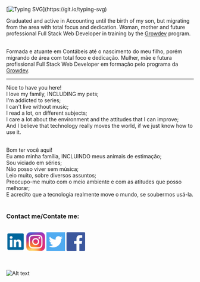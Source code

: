 [![Typing SVG](https://readme-typing-svg.herokuapp.com?font=Roboto&size=25&duration=5050&color=F70E0E&background=FDFDFD00&lines=The+technology+moves+the+world...)](https://git.io/typing-svg)

Graduated and active in Accounting until the birth of my son, but migrating from the area with total focus and dedication.
Woman, mother and future professional Full Stack Web Developer in training by the <a href="https://www.growdev.com.br" target="_blank" rel="noopener noreferrer">Growdev</a> program.<br>
<br>

Formada e atuante em Contábeis até o nascimento do meu filho, porém migrando de área com total foco e dedicação.
Mulher, mãe e futura profissional Full Stack Web Developer em formação pelo programa da <a href="https://www.growdev.com.br" target="_blank" rel="noopener noreferrer">Growdev</a>.
<hr>
Nice to have you here!<br>
I love my family, INCLUDING my pets;<br>
I'm addicted to series;<br>
I can't live without music;<br>
I read a lot, on different subjects;<br>
I care a lot about the environment and the attitudes that I can improve;<br>
And I believe that technology really moves the world, if we just know how to use it.<br>
<br>

Bom ter você aqui!<br>
Eu amo minha família, INCLUINDO meus animais de estimação;<br>
Sou viciado em séries;<br>
Não posso viver sem música;<br>
Leio muito, sobre diversos assuntos;<br>
Preocupo-me muito com o meio ambiente e com as atitudes que posso melhorar;<br>
E acredito que a tecnologia realmente move o mundo, se soubermos usá-la.<br>
<br>
<div>
    <h3>Contact me/Contate me:</h3><br>
     <a href="https://www.linkedin.com/in/micheleladanivski84/" target="_blank" rel="noopener noreferrer"><img src="/assets/lk.png" alt="lk" width="50px"></a>    
     <a href="https://www.instagram.com/mikarumi_art/" target="_blank" rel="noopener noreferrer"><img src="/assets/inst.jpg" alt="inst" width="50px"></a>
     <a href="https://twitter.com/ladanivski" target="_blank" rel="noopener noreferrer"><img src="/assets/tw.png" alt="tw" width="50px"></a>
     <a href="https://www.facebook.com/micheleldsk" target="_blank" rel="noopener noreferrer"><img src="/assets/fb.png" alt="fb" width="50px"></a>
 </div>
<br>
<br>

![Alt text](https://spotify-recently-played-readme.vercel.app/api?user=22nkhb6bhi6fxrzgbcb65xdia)

